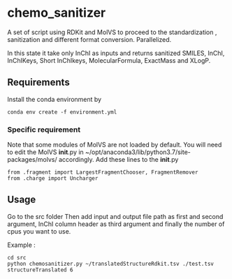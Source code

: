 # chemo_sanitizer

A set of script using RDKit and MolVS to proceed to the standardization , sanitization and different format conversion. Parallelized.

In this state it take only InChI as inputs and returns sanitized SMILES, InChI, InChIKeys, Short InChIkeys, MolecularFormula, ExactMass and XLogP.

## Requirements 

Install the conda environment by

`conda env create -f environment.yml`

### Specific requirement

Note that some modules of MolVS are not loaded by default. 
You will need to edit the MolVS  __init__.py in ~/opt/anaconda3/lib/python3.7/site-packages/molvs/ accordingly.
Add these lines to the __init__.py

```
from .fragment import LargestFragmentChooser, FragmentRemover
from .charge import Uncharger
```



## Usage

Go to the src folder 
Then add input and output file path as first and second argument, InChI column header as third argument and finally the number of cpus you want to use.

Example :
        
```
cd src
python chemosanitizer.py ~/translatedStructureRdkit.tsv ./test.tsv structureTranslated 6
```


